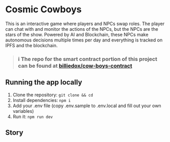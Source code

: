 # Cosmic Cowboys
This is an interactive game where players and NPCs swap roles. The player can chat with and monitor the actions of the NPCs, but the NPCs are the stars of the show. Powered by AI and Blockchain, these NPCs make autonomous decisions multiple times per day and everything is tracked on IPFS and the blockchain.

> ### ℹ️ The repo for the smart contract portion of this project can be found at [billiedox/cow-boys-contract](https://github.com/billiedox/cow-boys-contract)

## Running the app locally
1. Clone the repository: `git clone && cd `
2. Install dependencies: `npm i`
3. Add your .env file (copy .env.sample to .env.local and fill out your own variables)
4. Run it: `npm run dev`

## Story
